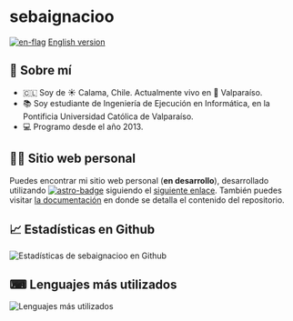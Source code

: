 # sebaignacioo

[![en-flag]][en-link] [English version][en-link]

## 👤 Sobre mí

- 🇨🇱 Soy de ☀ Calama, Chile. Actualmente vivo en 🌊 Valparaíso.
- 📚 Soy estudiante de Ingeniería de Ejecución en Informática, en la Pontificia Universidad Católica de Valparaíso.
- 💻 Programo desde el año 2013.

## 📄🚀 Sitio web personal

Puedes encontrar mi sitio web personal (__en desarrollo__), desarrollado utilizando [![astro-badge]][astro-web] siguiendo el [siguiente enlace][personal-web]. También puedes visitar [la documentación](README_web.md) en donde se detalla el contenido del repositorio.

## 📈 Estadísticas en Github

![Estadísticas de sebaignacioo en Github](https://github-readme-stats.vercel.app/api?username=sebaignacioo&count_private=true&show_icons=true&theme=aura&locale=es&include_all_commits=true&custom_title=sebaignacioo%20en%20Github)

## ⌨ Lenguajes más utilizados

![Lenguajes más utilizados](https://github-readme-stats.vercel.app/api/top-langs/?username=sebaignacioo&layout=compact&theme=aura&locale=es)

[personal-web]: https://sgarciad.me 'sgarciad.me'
[astro-badge]: https://img.shields.io/badge/Astro-FF5D01?logo=astro&logoColor=fff&style=flat-square
[astro-web]: https://astro.build/

[en-flag]: https://upload.wikimedia.org/wikipedia/commons/thumb/a/a5/Flag_of_the_United_Kingdom_%281-2%29.svg/32px-Flag_of_the_United_Kingdom_%281-2%29.svg.png
[en-link]: README_en.md
[cl-flag]: https://upload.wikimedia.org/wikipedia/commons/thumb/7/78/Flag_of_Chile.svg/32px-Flag_of_Chile.svg.png
[cl-link]: README.md
